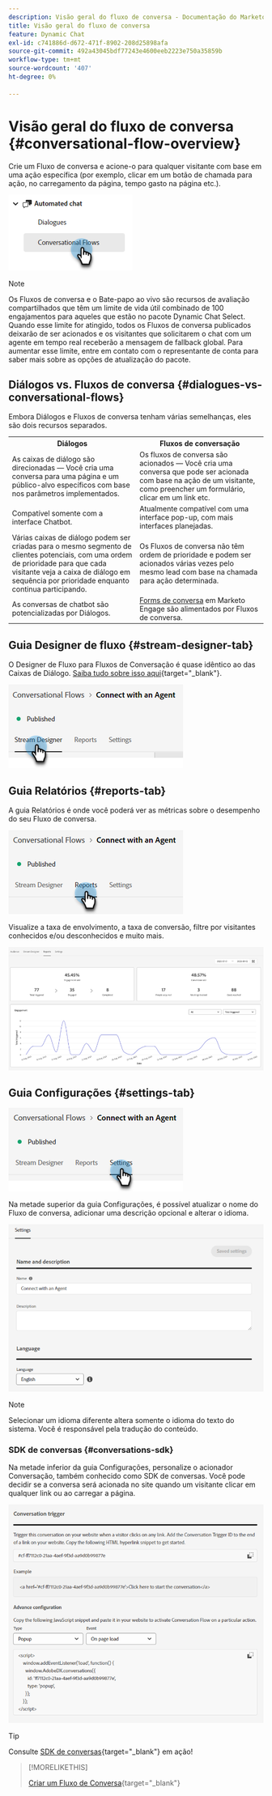 ```yaml
---
description: Visão geral do fluxo de conversa - Documentação do Marketo - Documentação do produto
title: Visão geral do fluxo de conversa
feature: Dynamic Chat
exl-id: c741886d-d672-471f-8902-208d25898afa
source-git-commit: 492a43045bdf77243e4600eeb2223e750a35859b
workflow-type: tm+mt
source-wordcount: '407'
ht-degree: 0%

---
```


# Visão geral do fluxo de conversa {#conversational-flow-overview}

Crie um Fluxo de conversa e acione-o para qualquer visitante com base em uma ação específica (por exemplo, clicar em um botão de chamada para ação, no carregamento da página, tempo gasto na página etc.).

![](assets/conversational-flow-overview-1.png)

>[!NOTE]
>
>Os Fluxos de conversa e o Bate-papo ao vivo são recursos de avaliação compartilhados que têm um limite de vida útil combinado de 100 engajamentos para aqueles que estão no pacote Dynamic Chat Select. Quando esse limite for atingido, todos os Fluxos de conversa publicados deixarão de ser acionados e os visitantes que solicitarem o chat com um agente em tempo real receberão a mensagem de fallback global. Para aumentar esse limite, entre em contato com o representante de conta para saber mais sobre as opções de atualização do pacote.

## Diálogos vs. Fluxos de conversa {#dialogues-vs-conversational-flows}

Embora Diálogos e Fluxos de conversa tenham várias semelhanças, eles são dois recursos separados.

<table> 
 <tbody> 
  <tr> 
   <th style="width:50%">Diálogos</th> 
   <th style="width:50%">Fluxos de conversação</th>
  </tr> 
  <tr> 
   <td>As caixas de diálogo são direcionadas — Você cria uma conversa para uma página e um público-alvo específicos com base nos parâmetros implementados.</td> 
   <td>Os fluxos de conversa são acionados — Você cria uma conversa que pode ser acionada com base na ação de um visitante, como preencher um formulário, clicar em um link etc.</td>
  </tr>
   <tr> 
   <td>Compatível somente com a interface Chatbot.</td> 
   <td>Atualmente compatível com uma interface pop-up, com mais interfaces planejadas.</td>
  </tr>
  </tr>
   <tr> 
   <td>Várias caixas de diálogo podem ser criadas para o mesmo segmento de clientes potenciais, com uma ordem de prioridade para que cada visitante veja a caixa de diálogo em sequência por prioridade enquanto continua participando.</td> 
   <td>Os Fluxos de conversa não têm ordem de prioridade e podem ser acionados várias vezes pelo mesmo lead com base na chamada para ação determinada.</td>
  </tr>
  <tr>
   <td>As conversas de chatbot são potencializadas por Diálogos.</td>
   <td><a href="/help/marketo/product-docs/demand-generation/dynamic-chat/automated-chat/conversational-flow-settings-for-marketo-engage-forms.md" target="_blank">Forms de conversa</a> em Marketo Engage são alimentados por Fluxos de conversa.</td>
  </tr>
 </tbody> 
</table>

## Guia Designer de fluxo {#stream-designer-tab}

O Designer de Fluxo para Fluxos de Conversação é quase idêntico ao das Caixas de Diálogo. [Saiba tudo sobre isso aqui](/help/marketo/product-docs/demand-generation/dynamic-chat/automated-chat/stream-designer.md){target="_blank"}.

![](assets/conversational-flow-overview-2.png)

## Guia Relatórios {#reports-tab}

A guia Relatórios é onde você poderá ver as métricas sobre o desempenho do seu Fluxo de conversa.

![](assets/conversational-flow-overview-3.png)

Visualize a taxa de envolvimento, a taxa de conversão, filtre por visitantes conhecidos e/ou desconhecidos e muito mais.

![](assets/conversational-flow-overview-4.png)

## Guia Configurações {#settings-tab}

![](assets/conversational-flow-overview-5.png)

Na metade superior da guia Configurações, é possível atualizar o nome do Fluxo de conversa, adicionar uma descrição opcional e alterar o idioma.

![](assets/conversational-flow-overview-6.png)

>[!NOTE]
>
>Selecionar um idioma diferente altera somente o idioma do texto do sistema. Você é responsável pela tradução do conteúdo.

### SDK de conversas {#conversations-sdk}

Na metade inferior da guia Configurações, personalize o acionador Conversação, também conhecido como SDK de conversas. Você pode decidir se a conversa será acionada no site quando um visitante clicar em qualquer link ou ao carregar a página.

![](assets/conversational-flow-overview-7.png)

>[!TIP]
>
>Consulte [SDK de conversas](https://experienceleague.adobe.com/tools/marketo-dynamic-chatbot/conversations-sdk/){target="_blank"} em ação!

>[!MORELIKETHIS]
>
>[Criar um Fluxo de Conversa](/help/marketo/product-docs/demand-generation/dynamic-chat/automated-chat/create-a-conversational-flow.md){target="_blank"}
